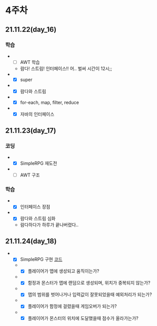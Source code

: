# 4주차
## 21.11.22(day_16)

### 학습
- -[ ] AWT 학습
   - 람다! 스트림! 인터페이스!! 어.. 벌써 시간이 12시;;
- -[X] super
- -[X] 람다와 스트림
- -[X] for-each, map, filter, reduce
- -[X] 자바의 인터페이스

## 21.11.23(day_17)

### 코딩
- -[X] SimpleRPG 재도전
- -[ ] AWT 구조 

### 학습
- -[X] 인터페이스 장점
- -[X] 람다와 스트림 심화
   - 람다하다가 하루가 끝나버렸다..

## 21.11.24(day_18)
- -[X] SimpleRPG 구현 <a href = https://github.com/Black-bong/CodeSquad_COCOA_JAVA/tree/master/week4/src/simplerpg>코드</a>
   - -[X] 플레이어가 맵에 생성되고 움직이는가?
   - -[X] 함정과 몬스터가 맵에 랜덤으로 생성되며, 위치가 중복되지 않는가?
   - -[X] 맵의 범위를 벗어나거나 입력값이 잘못되었을때 예외처리가 되는가?
   - -[X] 플레이어가 함정에 걸렸을때 게임오버가 되는가?
   - -[X] 플레이어가 몬스터의 위치에 도달했을때 점수가 올라가는가?
